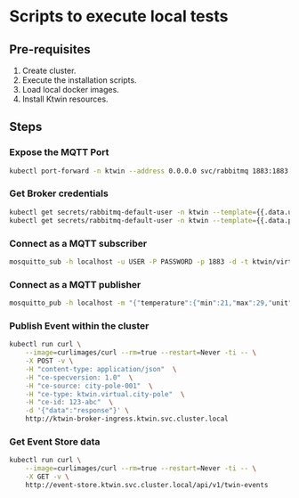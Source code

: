 # Scripts to execute local tests

## Pre-requisites

1. Create cluster.
2. Execute the installation scripts.
3. Load local docker images.
4. Install Ktwin resources.

## Steps

### Expose the MQTT Port

```sh
kubectl port-forward -n ktwin --address 0.0.0.0 svc/rabbitmq 1883:1883
```

### Get Broker credentials

```sh
kubectl get secrets/rabbitmq-default-user -n ktwin --template={{.data.username}} | base64 -D
kubectl get secrets/rabbitmq-default-user -n ktwin --template={{.data.password}} | base64 -D
```

### Connect as a MQTT subscriber

```sh
mosquitto_sub -h localhost -u USER -P PASSWORD -p 1883 -d -t ktwin/virtual/city-pole/city-pole-001
```

### Connect as a MQTT publisher

```sh
mosquitto_pub -h localhost -m "{"temperature":{"min":21,"max":29,"unit":"celsius"},"time":1568881230}" -u USER -P PASSWORD -p 1883 -d -t ktwin/real/city-pole/city-pole-001
```

### Publish Event within the cluster

```sh
kubectl run curl \
    --image=curlimages/curl --rm=true --restart=Never -ti -- \
    -X POST -v \
    -H "content-type: application/json"  \
    -H "ce-specversion: 1.0"  \
    -H "ce-source: city-pole-001"  \
    -H "ce-type: ktwin.virtual.city-pole"  \
    -H "ce-id: 123-abc"  \
    -d '{"data":"response"}' \
    http://ktwin-broker-ingress.ktwin.svc.cluster.local
```

### Get Event Store data

```sh
kubectl run curl \
    --image=curlimages/curl --rm=true --restart=Never -ti -- \
    -X GET -v \
    http://event-store.ktwin.svc.cluster.local/api/v1/twin-events
```
